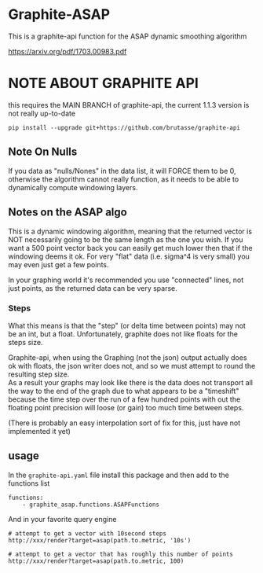# Graphite-ASAP

This is a graphite-api function for the ASAP dynamic smoothing algorithm

https://arxiv.org/pdf/1703.00983.pdf

# NOTE ABOUT GRAPHITE API

this requires the MAIN BRANCH of graphite-api, the current 1.1.3 version is not really up-to-date

    pip install --upgrade git+https://github.com/brutasse/graphite-api
    
    
## Note On Nulls

If you data as "nulls/Nones" in the data list, it will FORCE them to be 0, otherwise
the algorithm cannot really function, as it needs to be able to dynamically compute windowing layers.

## Notes on the ASAP algo

This is a dynamic windowing algorithm, meaning that the returned vector is NOT necessarily going to be the same
length as the one you wish.  If you want a 500 point vector back you can easily get much lower then that if
the windowing deems it ok.  For very "flat" data (i.e. sigma^4 is very small) you may even just get a few points.

In your graphing world it's recommended you use "connected" lines, not just points, as the returned data can be
very sparse.

### Steps

What this means is that the "step" (or delta time between points) may not be an int, but a float.  Unfortunately, 
graphite does not like floats for the steps size. 

Graphite-api, when using the Graphing (not the json) output actually does ok with floats, the json writer does not,
and so we must attempt to round the resulting step size.  
As a result your graphs may look like there is the data does not transport all the way to the end of the graph due 
to what appears to be a "timeshift" because the time step over the run of a few hundred points with out the
floating point precision will loose (or gain) too much time between steps.

(There is probably an easy interpolation sort of fix for this, just have not implemented it yet)


## usage

In the `graphite-api.yaml` file install this package and then add to the functions list

    functions:
        - graphite_asap.functions.ASAPFunctions

And in your favorite query engine
    
    # attempt to get a vector with 10second steps
    http://xxx/render?target=asap(path.to.metric, '10s')
    
    # attempt to get a vector that has roughly this number of points
    http://xxx/render?target=asap(path.to.metric, 100)
